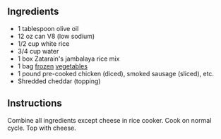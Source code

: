 ## Ingredients

* 1 tablespoon olive oil
* 12 oz can V8 (low sodium)
* 1/2 cup white rice
* 3/4 cup water
* 1 box Zatarain's jambalaya rice mix
* 1 bag [frozen](https://www.birdseye.com/vegetable-products/vegetable-products/birdseye/recipe-ready/chopped-seasoning-blend)  [vegetables](https://www.birdseye.com/vegetable-products/freshlike-pure-simple/soup-vegetables)
* 1 pound pre-cooked chicken (diced), smoked sausage (sliced), etc.
* Shredded cheddar (topping)

## Instructions 

Combine all ingredients except cheese in rice cooker. Cook on normal cycle. Top with cheese.
